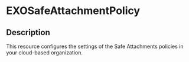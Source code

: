 # EXOSafeAttachmentPolicy

## Description

This resource configures the settings of the Safe Attachments policies
in your cloud-based organization.
